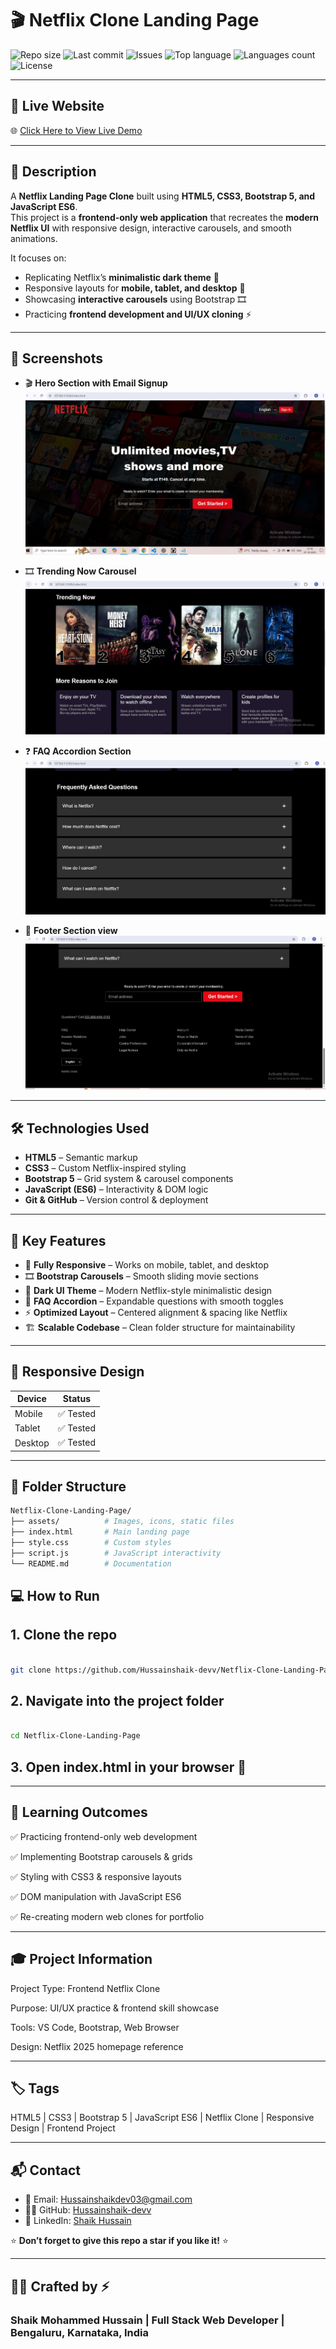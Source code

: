 # 🎬 Netflix Clone Landing Page

![Repo size](https://img.shields.io/github/repo-size/Hussainshaik-devv/Netflix-clone-landing-page)
![Last commit](https://img.shields.io/github/last-commit/Hussainshaik-devv/Netflix-clone-landing-page)
![Issues](https://img.shields.io/github/issues/Hussainshaik-devv/Netflix-clone-landing-page)
![Top language](https://img.shields.io/github/languages/top/Hussainshaik-devv/Netflix-clone-landing-page)
![Languages count](https://img.shields.io/github/languages/count/Hussainshaik-devv/Netflix-clone-landing-page)
![License](https://img.shields.io/github/license/Hussainshaik-devv/Netflix-clone-landing-page)

---

## 🔗 Live Website  

🌐 [Click Here to View Live Demo](https://your-live-link-here.vercel.app/)  

---

## 📘 Description  

A **Netflix Landing Page Clone** built using **HTML5, CSS3, Bootstrap 5, and JavaScript ES6**.  
This project is a **frontend-only web application** that recreates the **modern Netflix UI** with responsive design, interactive carousels, and smooth animations.  

It focuses on:  

- Replicating Netflix’s **minimalistic dark theme** 🎨  
- Responsive layouts for **mobile, tablet, and desktop** 📱  
- Showcasing **interactive carousels** using Bootstrap 🎞️  
- Practicing **frontend development and UI/UX cloning** ⚡  

---

## 📸 Screenshots  

- 🎬 **Hero Section with Email Signup**  
 ![Hero section](assets/netflix%20homepage.JPG)

- 🎞️ **Trending Now Carousel**  
  ![Trending section](assets/carousel%20section.JPG)

- ❓ **FAQ Accordion Section**  
  ![Faq section](assets/faq%20section.JPG)

- 📱 **Footer Section view**  
  ![Footer](assets/footer.JPG)

---

## 🛠️ Technologies Used  

- **HTML5** – Semantic markup  
- **CSS3** – Custom Netflix-inspired styling  
- **Bootstrap 5** – Grid system & carousel components  
- **JavaScript (ES6)** – Interactivity & DOM logic  
- **Git & GitHub** – Version control & deployment  

---

## 🌟 Key Features  

- 📱 **Fully Responsive** – Works on mobile, tablet, and desktop  
- 🎞️ **Bootstrap Carousels** – Smooth sliding movie sections  
- 🎨 **Dark UI Theme** – Modern Netflix-style minimalistic design  
- 🔽 **FAQ Accordion** – Expandable questions with smooth toggles  
- ⚡ **Optimized Layout** – Centered alignment & spacing like Netflix  
- 🏗️ **Scalable Codebase** – Clean folder structure for maintainability  

---

## 📱 Responsive Design  

| Device   | Status   |
|----------|----------|
| Mobile   | ✅ Tested |
| Tablet   | ✅ Tested |
| Desktop  | ✅ Tested |

---

## 📂 Folder Structure  

```bash
Netflix-Clone-Landing-Page/
├── assets/          # Images, icons, static files
├── index.html       # Main landing page
├── style.css        # Custom styles
├── script.js        # JavaScript interactivity
└── README.md        # Documentation
```

## 💻 How to Run

## 1. Clone the repo

```bash

git clone https://github.com/Hussainshaik-devv/Netflix-Clone-Landing-Page.git
```

## 2. Navigate into the project folder

```bash

cd Netflix-Clone-Landing-Page
```

## 3. Open index.html in your browser 🚀

---

## 🎯 Learning Outcomes

✅ Practicing frontend-only web development

✅ Implementing Bootstrap carousels & grids

✅ Styling with CSS3 & responsive layouts

✅ DOM manipulation with JavaScript ES6

✅ Re-creating modern web clones for portfolio

---

## 🎓 Project Information

Project Type: Frontend Netflix Clone

Purpose: UI/UX practice & frontend skill showcase

Tools: VS Code, Bootstrap, Web Browser

Design: Netflix 2025 homepage reference

---

## 🏷️ Tags

HTML5 | CSS3 | Bootstrap 5 | JavaScript ES6 | Netflix Clone | Responsive Design | Frontend Project

---

## 📬 Contact  

- 📧 Email: [Hussainshaikdev03@gmail.com](mailto:Hussainshaikdev03@gmail.com)  
- 🧑‍💻 GitHub: [Hussainshaik-devv](https://github.com/Hussainshaik-devv)  
- 👔 LinkedIn: [Shaik Hussain](https://www.linkedin.com/in/shaik-mohammed-hussain-8878b9236?trk=contact-info)  

⭐ **Don’t forget to give this repo a star if you like it!** ⭐

---

## 🧑‍💻 Crafted by ⚡

### Shaik Mohammed Hussain | Full Stack Web Developer | Bengaluru, Karnataka, India
